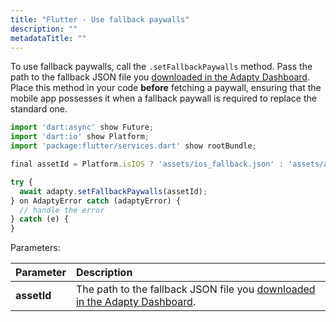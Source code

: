 ```yaml
---
title: "Flutter - Use fallback paywalls"
description: ""
metadataTitle: ""
---
```


To use fallback paywalls, call the `.setFallbackPaywalls` method. Pass the path to the fallback JSON file you [downloaded in the Adapty Dashboard](fallback-paywalls#download-fallback-paywalls-as-a-file-in-the-adapty-dashboard). Place this method in your code **before** fetching a paywall, ensuring that the mobile app possesses it when a fallback paywall is required to replace the standard one.

```javascript title="Flutter"
import 'dart:async' show Future;
import 'dart:io' show Platform;
import 'package:flutter/services.dart' show rootBundle;

final assetId = Platform.isIOS ? 'assets/ios_fallback.json' : 'assets/android_fallback.json';

try {
  await adapty.setFallbackPaywalls(assetId);
} on AdaptyError catch (adaptyError) {
  // handle the error
} catch (e) {
}
```

Parameters:

| Parameter      | Description                                                                                                                                                          |
| :------------- | :------------------------------------------------------------------------------------------------------------------------------------------------------------------- |
| **assetId**    | The path to the fallback JSON file you [downloaded in the Adapty Dashboard](fallback-paywalls#download-fallback-paywalls-as-a-file-in-the-adapty-dashboard). |
